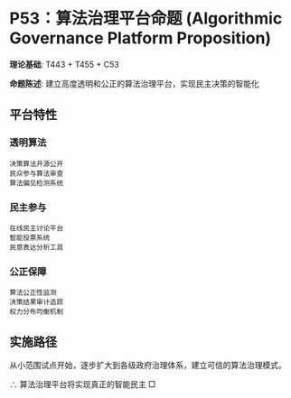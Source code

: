 # P53：算法治理平台命题 (Algorithmic Governance Platform Proposition)

**理论基础**: T443 + T455 + C53

**命题陈述**: 建立高度透明和公正的算法治理平台，实现民主决策的智能化

## 平台特性

### 透明算法
```
决策算法开源公开
民众参与算法审查
算法偏见检测系统
```

### 民主参与
```
在线民主讨论平台
智能投票系统
民意表达分析工具
```

### 公正保障
```
算法公正性监测
决策结果审计追踪
权力分布均衡机制
```

## 实施路径

从小范围试点开始，逐步扩大到各级政府治理体系，建立可信的算法治理模式。

∴ 算法治理平台将实现真正的智能民主 □